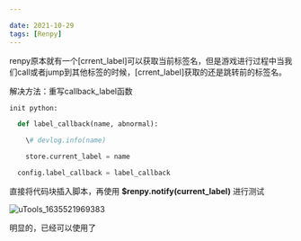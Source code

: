 ```yaml
---

date: 2021-10-29
tags: [Renpy]
---
```


renpy原本就有一个[crrent_label]可以获取当前标签名，但是游戏进行过程中当我们call或者jump到其他标签的时候，[crrent_label]获取的还是跳转前的标签名。

解决方法：重写callback_label函数

```python
init python:

  def label_callback(name, abnormal):

​    \# devlog.info(name)

​    store.current_label = name

  config.label_callback = label_callback
```

直接将代码块插入脚本，再使用  **$renpy.notify(current_label)** 进行测试

![uTools_1635521969383](https://jsd.cdn.zzko.cn/gh/Zhuxb-Clouds/PicDepot/img/202212091144728.png)

明显的，已经可以使用了
